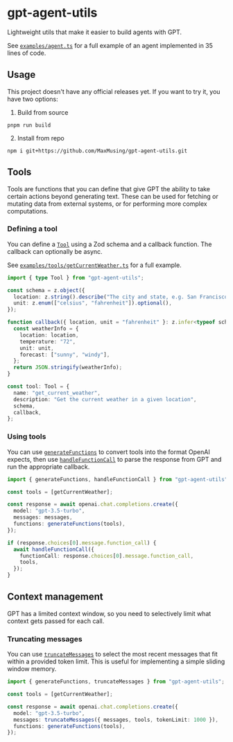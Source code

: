 # gpt-agent-utils

Lightweight utils that make it easier to build agents with GPT.

See [`examples/agent.ts`](examples/agent.ts) for a full example of an agent implemented in 35 lines of code.

## Usage

This project doesn't have any official releases yet. If you want to try it, you have two options:

1. Build from source

```
pnpm run build
```

2. Install from repo

```
npm i git+https://github.com/MaxMusing/gpt-agent-utils.git
```

## Tools

Tools are functions that you can define that give GPT the ability to take certain actions beyond generating text. These can be used for fetching or mutating data from external systems, or for performing more complex computations.

### Defining a tool

You can define a [`Tool`](src/types.ts) using a Zod schema and a callback function. The callback can optionally be async.

See [`examples/tools/getCurrentWeather.ts`](examples/tools/getCurrentWeather.ts) for a full example.

```ts
import { type Tool } from "gpt-agent-utils";

const schema = z.object({
  location: z.string().describe("The city and state, e.g. San Francisco, CA"),
  unit: z.enum(["celsius", "fahrenheit"]).optional(),
});

function callback({ location, unit = "fahrenheit" }: z.infer<typeof schema>) {
  const weatherInfo = {
    location: location,
    temperature: "72",
    unit: unit,
    forecast: ["sunny", "windy"],
  };
  return JSON.stringify(weatherInfo);
}

const tool: Tool = {
  name: "get_current_weather",
  description: "Get the current weather in a given location",
  schema,
  callback,
};
```

### Using tools

You can use [`generateFunctions`](src/generateFunctions.ts) to convert tools into the format OpenAI expects, then use [`handleFunctionCall`](src/handleFunctionCall.ts) to parse the response from GPT and run the appropriate callback.

```ts
import { generateFunctions, handleFunctionCall } from "gpt-agent-utils";

const tools = [getCurrentWeather];

const response = await openai.chat.completions.create({
  model: "gpt-3.5-turbo",
  messages: messages,
  functions: generateFunctions(tools),
});

if (response.choices[0].message.function_call) {
  await handleFunctionCall({
    functionCall: response.choices[0].message.function_call,
    tools,
  });
}
```

## Context management

GPT has a limited context window, so you need to selectively limit what context gets passed for each call.

### Truncating messages

You can use [`truncateMessages`](src/truncateMessages.ts) to select the most recent messages that fit within a provided token limit. This is useful for implementing a simple sliding window memory.

```ts
import { generateFunctions, truncateMessages } from "gpt-agent-utils";

const tools = [getCurrentWeather];

const response = await openai.chat.completions.create({
  model: "gpt-3.5-turbo",
  messages: truncateMessages({ messages, tools, tokenLimit: 1000 }),
  functions: generateFunctions(tools),
});
```
